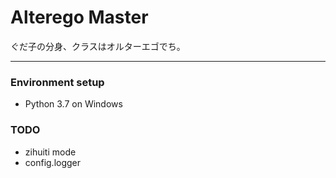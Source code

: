 # Alterego Master
ぐだ子の分身、クラスはオルターエゴでち。

---
### Environment setup
 - Python 3.7 on Windows

### TODO
 - zihuiti mode
 - config.logger